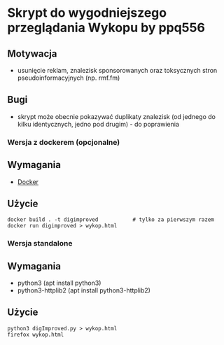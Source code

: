 # Skrypt do wygodniejszego przeglądania Wykopu by ppq556

## Motywacja
- usunięcie reklam, znalezisk sponsorowanych oraz toksycznych stron pseudoinformacyjnych (np. rmf.fm)

## Bugi
- skrypt może obecnie pokazywać duplikaty znalezisk (od jednego do kilku identycznych, jedno pod drugim) - do poprawienia

### Wersja z dockerem (opcjonalne)

## Wymagania
- [Docker](https://docs.docker.com/install/)

## Użycie
```shell script
docker build . -t digimproved           # tylko za pierwszym razem
docker run digimproved > wykop.html
```

### Wersja standalone

## Wymagania
- python3 (apt install python3)
- python3-httplib2 (apt install python3-httplib2)

## Użycie
```shell script
python3 digImproved.py > wykop.html
firefox wykop.html
```
